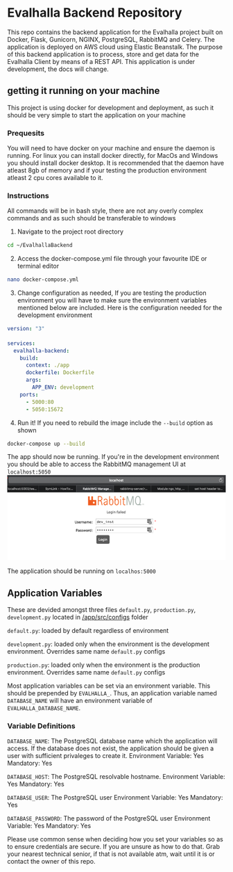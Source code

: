 # Evalhalla Backend Repository 

This repo contains the backend application for the Evalhalla project built on Docker, Flask, Gunicorn, NGINX, PostgreSQL, RabbitMQ and Celery. The application is deployed on AWS cloud using Elastic Beanstalk. The purpose of this backend application is to process, store and get data for the Evalhalla Client by means of a REST API. This application is under development, the docs will change.  

## getting it running on your machine 

This project is using docker for development and deployment, as such it should be very simple to start the application on your machine 

### Prequesits

You will need to have docker on your machine and ensure the daemon is running. For linux you can install docker directly, for MacOs and Windows you should install docker desktop.
It is recommended that the daemon have atleast 8gb of memory and if your testing the production environment atleast 2 cpu cores available to it.

### Instructions

All commands will be in bash style, there are not any overly complex commands and as such should be transferable to windows

1. Navigate to the project root directory

```sh
cd ~/EvalhallaBackend
```

2. Access the docker-compose.yml file through your favourite IDE or terminal editor

```sh
nano docker-compose.yml
```

3. Change configuration as needed, If you are testing the production environment you will have to make sure the environment variables mentioned below are included. Here is the configuration needed for the development environment

```yaml
version: "3"

services:
  evalhalla-backend:
    build:
      context: ./app
      dockerfile: Dockerfile
      args:
        APP_ENV: development
    ports:
      - 5000:80
      - 5050:15672
```

4. Run it! If you need to rebuild the image include the ```--build``` option as shown 

```sh
docker-compose up --build 
```


The app should now be running. If you're in the development environment you should be able to access the RabbitMQ management UI at ```localhost:5050```
![Rabbit MQ Management UI](/docs/images/rabbitmq-management.png)


The application should be running on ```localhos:5000```

## Application Variables 

These are devided amongst three files ```default.py```, ```production.py```, ```development.py``` located in [/app/src/configs](/app/src/configs) folder

```default.py```: loaded by default regardless of environment

```development.py```: loaded only when the environment is the development environment. Overrides same name ```default.py``` configs

```production.py```: loaded only when the environment is the production environment. Overrides same name ```default.py``` configs

Most application variables can be set via an environment variable. This should be prepended by ```EVALHALLA_```. Thus, an application variable named ```DATABASE_NAME``` will have an environment variable of ```EVALHALLA_DATABASE_NAME```. 


### Variable Definitions 

```DATABASE_NAME```: The PostgreSQL database name which the application will access. If the database does not exist, the application should be given a user with sufficient privaleges to create it.
Environment Variable: Yes
Mandatory: Yes 

```DATABASE_HOST```: The PostgreSQL resolvable hostname.
Environment Variable: Yes
Mandatory: Yes

```DATABASE_USER```: The PostgreSQL user
Environment Variable: Yes 
Mandatory: Yes 

```DATABASE_PASSWORD```: The password of the PostgreSQL user
Environment Variable: Yes
Mandatory: Yes

Please use common sense when deciding how you set your variables so as to ensure credentials are secure. If you are unsure as how to do that. Grab your nearest technical senior, if that is not available atm, wait until it is or contact the owner of this repo.

